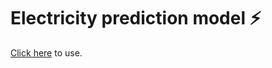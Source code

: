 # Electricity prediction model ⚡

[Click here](https://www.youtube.com/watch?v=xvFZjo5PgG0) to use.
